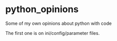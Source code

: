 # python_opinions
Some of my own opinions about python with code

The first one is on ini/config/parameter files.


